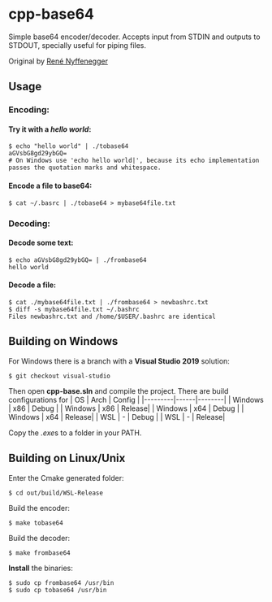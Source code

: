 # cpp-base64

Simple base64 encoder/decoder. Accepts input from STDIN and outputs to STDOUT, specially useful for piping files.

Original by [René Nyffenegger](https://renenyffenegger.ch)

## Usage

### Encoding:
#### Try it with a *hello world*:
```
$ echo "hello world" | ./tobase64
aGVsbG8gd29ybGQ=
# On Windows use 'echo hello world|', because its echo implementation passes the quotation marks and whitespace.
```
#### Encode a file to base64:
```
$ cat ~/.basrc | ./tobase64 > mybase64file.txt
```

### Decoding:
#### Decode some text:
```
$ echo aGVsbG8gd29ybGQ= | ./frombase64
hello world
```

#### Decode a file:
```
$ cat ./mybase64file.txt | ./frombase64 > newbashrc.txt
$ diff -s mybase64file.txt ~/.bashrc
Files newbashrc.txt and /home/$USER/.bashrc are identical
```

## Building on Windows

For Windows there is a branch with a **Visual Studio 2019** solution:
```
$ git checkout visual-studio
```
Then open **cpp-base.sln** and compile the project. There are build configurations for 
| OS      | Arch | Config |
|---------|------|--------|
| Windows | x86  | Debug  |
| Windows | x86  | Release|
| Windows | x64  | Debug  |
| Windows | x64  | Release|
|   WSL   |   -  | Debug  |
|   WSL   |   -  | Release|

Copy the *.exe*s to a folder in your PATH.

## Building on Linux/Unix
Enter the Cmake generated folder:
```
$ cd out/build/WSL-Release
```
Build the encoder:
```
$ make tobase64
```
Build the decoder:
```
$ make frombase64
```

**Install** the binaries:
```
$ sudo cp frombase64 /usr/bin
$ sudo cp tobase64 /usr/bin
```

